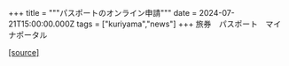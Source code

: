 +++
title = """パスポートのオンライン申請"""
date = 2024-07-21T15:00:00.000Z
tags = ["kuriyama","news"]
+++
旅券　パスポート　マイナポータル

[[source]](https://www.town.kuriyama.hokkaido.jp/soshiki/36/28213.html)
